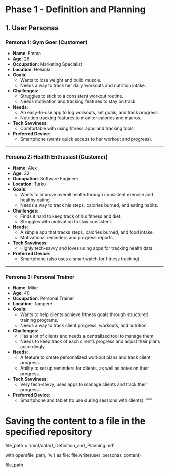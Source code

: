 # Phase 1 - Definition and Planning

## 1. User Personas

### Persona 1: Gym Goer (Customer)

- **Name**: Emma
- **Age**: 26
- **Occupation**: Marketing Specialist
- **Location**: Helsinki
- **Goals**: 
  - Wants to lose weight and build muscle.
  - Needs a way to track her daily workouts and nutrition intake.
- **Challenges**: 
  - Struggles to stick to a consistent workout routine.
  - Needs motivation and tracking features to stay on track.
- **Needs**:
  - An easy-to-use app to log workouts, set goals, and track progress.
  - Nutrition tracking features to monitor calories and macros.
- **Tech Savviness**:
  - Comfortable with using fitness apps and tracking tools.
- **Preferred Device**:
  - Smartphone (wants quick access to her workout and progress).

---

### Persona 2: Health Enthusiast (Customer)

- **Name**: Alex
- **Age**: 32
- **Occupation**: Software Engineer
- **Location**: Turku
- **Goals**: 
  - Wants to improve overall health through consistent exercise and healthy eating.
  - Needs a way to track his steps, calories burned, and eating habits.
- **Challenges**: 
  - Finds it hard to keep track of his fitness and diet.
  - Struggles with motivation to stay consistent.
- **Needs**:
  - A simple app that tracks steps, calories burned, and food intake.
  - Motivational reminders and progress reports.
- **Tech Savviness**:
  - Highly tech-savvy and loves using apps for tracking health data.
- **Preferred Device**:
  - Smartphone (also uses a smartwatch for fitness tracking).

---

### Persona 3: Personal Trainer

- **Name**: Mike
- **Age**: 40
- **Occupation**: Personal Trainer
- **Location**: Tampere
- **Goals**: 
  - Wants to help clients achieve fitness goals through structured training programs.
  - Needs a way to track client progress, workouts, and nutrition.
- **Challenges**: 
  - Has a lot of clients and needs a centralized tool to manage them.
  - Needs to keep track of each client’s progress and adjust their plans accordingly.
- **Needs**:
  - A feature to create personalized workout plans and track client progress.
  - Ability to set up reminders for clients, as well as notes on their progress.
- **Tech Savviness**:
  - Very tech-savvy, uses apps to manage clients and track their progress.
- **Preferred Device**:
  - Smartphone and tablet (to use during sessions with clients).
"""

# Saving the content to a file in the specified repository
file_path = '/mnt/data/1_Definition_and_Planning.md'

with open(file_path, 'w') as file:
    file.write(user_personas_content)

file_path
